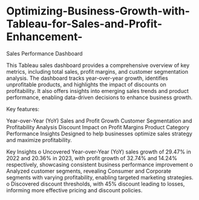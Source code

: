 # Optimizing-Business-Growth-with-Tableau-for-Sales-and-Profit-Enhancement-


Sales Performance Dashboard

This Tableau sales dashboard provides a comprehensive overview of key metrics, including total sales, profit margins, and customer segmentation analysis. The dashboard tracks year-over-year growth, identifies unprofitable products, and highlights the impact of discounts on profitability. It also offers insights into emerging sales trends and product performance, enabling data-driven decisions to enhance business growth.

Key features:

Year-over-Year (YoY) Sales and Profit Growth
Customer Segmentation and Profitability Analysis
Discount Impact on Profit Margins
Product Category Performance Insights
Designed to help businesses optimize sales strategy and maximize profitability.

Key Insights 
o Uncovered Year-over-Year (YoY) sales growth of 29.47% in 2022 and 20.36% in 2023, with profit 
growth of 32.74% and 14.24% respectively, showcasing consistent business performance improvement 
o Analyzed customer segments, revealing Consumer and Corporate segments with varying 
profitability, enabling targeted marketing strategies. 
o Discovered discount thresholds, with 45% discount leading to losses, informing more effective pricing 
and discount policies. 

